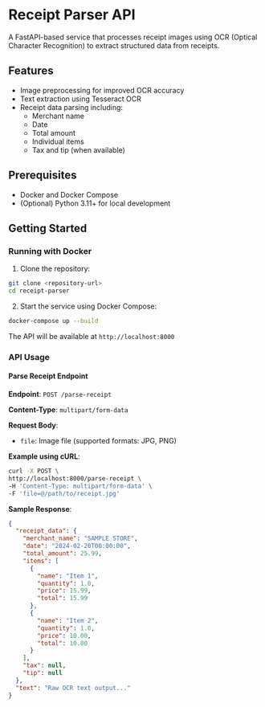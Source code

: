 # Receipt Parser API

A FastAPI-based service that processes receipt images using OCR (Optical Character Recognition) to extract structured data from receipts.

## Features

- Image preprocessing for improved OCR accuracy
- Text extraction using Tesseract OCR
- Receipt data parsing including:
  - Merchant name
  - Date
  - Total amount
  - Individual items
  - Tax and tip (when available)

## Prerequisites

- Docker and Docker Compose
- (Optional) Python 3.11+ for local development

## Getting Started

### Running with Docker

1. Clone the repository:

```bash
git clone <repository-url>
cd receipt-parser
```

2. Start the service using Docker Compose:

```bash
docker-compose up --build
```

The API will be available at `http://localhost:8000`

### API Usage

#### Parse Receipt Endpoint

**Endpoint**: `POST /parse-receipt`

**Content-Type**: `multipart/form-data`

**Request Body**:
- `file`: Image file (supported formats: JPG, PNG)

**Example using cURL**:

```bash
curl -X POST \
http://localhost:8000/parse-receipt \
-H 'Content-Type: multipart/form-data' \
-F 'file=@/path/to/receipt.jpg'
```

**Sample Response**:

```json
{
  "receipt_data": {
    "merchant_name": "SAMPLE STORE",
    "date": "2024-02-20T00:00:00",
    "total_amount": 25.99,
    "items": [
      {
        "name": "Item 1",
        "quantity": 1.0,
        "price": 15.99,
        "total": 15.99
      },
      {
        "name": "Item 2",
        "quantity": 1.0,
        "price": 10.00,
        "total": 10.00
      }
    ],
    "tax": null,
    "tip": null
  },
  "text": "Raw OCR text output..."
}
```
